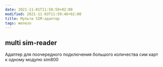 ```yaml
---
date: 2021-11-01T11:58:59+02:00
modified: 2021-11-03T11:59:46+02:00
title: Мульти SIM-адаптер
tags: железо
---
```


## multi sim-reader

Адаптер для поочередного подключения большого количества сим карт к одному модулю sim800
